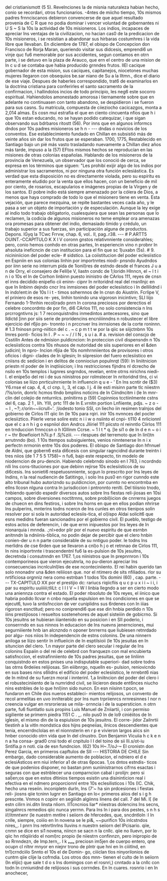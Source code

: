 del cristianismott (5 5). Revelnciones la de misnia naturaleza habian hecho, conio se recordari, otros funcionarios. -4ntes de miicho tiempo, 10s mismos padres frnnciscanos debieron convencerse de que aquel resultado provenia de C R que no podia dominar i vencer voluntad de gobernantes ni U S ~ S la 10s la actividad de 10s misioneros. Los indios, incapaces de apreciar Ins ventajas de la civilizacion, no hacian cas0 de la predicacion de 10s misioneros, i se resistian a abandonar sus hirbaras costumhres i la vida libre que Ilevaban. En diciembre de 1787, el obispo de Concepcion don Francisco de Rorja Maran, queriendo visitar sus didcesis, emprendi6 un vinje quc fu6 memorable por sus accidentes, segun contamos en otrn parte, i se detuvo en la plaza de Arauco, que ern el centro de una mision de In c u d se contaba que habia producido grnndes frutos. llEl cacique gobernador de esta mision, sus caciques, capitanejos, niocetones muchas mujeres llegaron con obsequios be.sar niano de Su a la Iltmn., dice el diario de ese viaje. Despues de haberles correspondido, trat6 de examinarlos en la doctrina cristiana para conferirles el santo sacramento de la confirmacion, i hallindolos incios de todo principio, les neg6 este socorro espiritual. Hahiendolos amonestado amorosa i tiernamente sobre que en adelante no continuasen con tanto abandono, se despidieron i se fueron para sus casns. Su matricula, compuesta de ciieziocho cacicazgos, monta a 2,014 almas. Es cosn mui estrafia el que en ciento cincuenta nfios que h i que 10s estan educando, no se hayan podido catequizar, i que sigan observando sus bdrbaros ritostt (56). Por inns que en algunos informcs dndos por 10s padres misioneros se h n - --- dndas o novicios de los conventos. Ese establecimiento fundado en Chillan en subsistió más de veinte años sin dar los frutos que se esperaban. 1700, 1775, Restablecido en Santiago bajo un pié más vasto trasladando nuevamente a Chillan diez años más tarde, impuso a la (57) EFtos mismos hechos se reproducían en las misiones de otras colonias españolas. Hablando de los misioneros de la provincia de Venezuela, un observador que los conoció de cerca, se expresa en los términos que siguen: "Les prohibí exijir algo de los indios por administrar los sacramentos, ni por ninguna otra función eclesiástica. Es verdad que esta disposición no es directamente violada, pero su espíritu es enteramente eludido por la venta que ellos hacen, con un beneficio de mil por ciento, de rosarios, escapularios e imágenes propias de la Virgen y de los santos. El pobre indio está siempre amenazado por la cólera de Dios, a menos que haya comprado de todo lo que el misionero tiene en venta. Esta vejación, que parece mezquina, se repite bastantes veces cada año, y le pasa a ser un objeto de importación y de especulación. Aunque la ley exige al indio todo trabajo obligatorio, cualesquiera que sean las personas que lo reclamen, la codicia de algunos misioneros no teme emplear ora amenazas ora promesas para obtener del indio, demasiado tímido y crédulo, un trabajo superior a sus fuerzas, sin participación alguna de productos. Depons. lGyq la TCwc Frrvw, chap. 6, vol.. II, pag..r38. --- # P.ARTT5 OUINT.-CCAPfTULO K X l V coronn gnstos relativnniente considerahles; pero, conio hemos conhdo en otras partes, In esperiencin vino n probnr In ahsoluta ineficncin de csn institucion para el fin que sc 1)uxabn (5s). # 9. nicininiicion del poder ecle- # sidstico. La coiistitucion del poder eclesiistico en Espniin en sus colonias linhin por importnntes niodi- pnsndo Ayudndos por iinn serie no interrum pida de 1ionil)res de estndo desde el frances J u a n de Orry, el consejero de Felil)e V, liastn condc de 1;loridn Hlnncn, el ~ l t i n i o 10s el In de Corhon Iinbinn puesto ininistro de CArlos 111, reyes de cnsn el inns decidido enipefio cii eninn- cipnr In nritoridnd real del rnsnllnjc en que In linbinn dejndo cncr Ins inmsiones del poder eclesiistico i In dellilidnd i In indo!ent:in de 10s l i t - timos sohernnos de In cnsn do Aiustrin. Fcrlipe V, el priniero de esos re- yes, linhin tonindo una vigorosn inicintivn; SLI liijo Fernando 1-1hnhin recol)rado pnrn In corona preciosos por derectios el celebre concordnto de por fin, di6 CArlos 111, no solo consistencia n Ins prcrrogntivns js: 1 7 reconquistndns inmedintos antecesores, sino que lldictd [inn por siis serie de proridencins encniiiinndns n robustecer el libre ejercicio del r6jio pn- tronnto i n prccnver Ins inrnsiones de la corte roninnn. # 1.3 fninosn prng-niiticn del c . ~ c p m t t w por la qiic se siijctnbnn 10s Imres ponti- ficios In I . P ~ ~ ~ / / I N , s u i a. # a. revision del conscjo de Csstilln Antes de ndmision puldicncion: In proteccion civil dispensndn n 10s eclesiisticos contra 10s nhusos de nutoridad de siis superiores en el &#x26;den judicinl; In npro- Incion r6jia de 10s nomhrnniientos de provisores i otros oficios i digni- clades de In iglesin; In siipresion del fuero eclesiistico en cniisns dc sedicion i en delitos de conniociun populnrqt (59): In liniitnicion priestn nl poder de In inqtiisicion; i Ins restricciones fijndns nl dcrecho de nsilo en 10s templos i lugnres sngrndos, revelan, entre otrns nirichns niedi- I. el enipe5o del rei i de sus niinistros por rolmstecer In nritoridnd tlns, ci vi colonias se liizo pnrticulnrniente In influencin q u e - ' En Ins scntir de ($3) Y6.rnse el cap. 4, 4, cl cnp. I;, 3, el cap. I j. 4 ile esti misinn parte tlc niiestrn /?is/orin, donrlc hcmos tlndo bmplins noticins de In Ciindncitm i (le In mnr- clin del colejio de nnturnlcs. pnlnitirns p (59) Copinnios tcctiinlmente cstns del 6, cap. 2 1 , Iih. YIII, prtc 111 de In E.vrnitn portion Lnfiiente, pdjs. ~ z o - ~ I , ~?;.r/orin~~iicruIl~'. ;\lodesto tonio SSI, cn liecho iin resimen tralnjos del gobierno de Cirlos I11 qiic Iin (le 10s para rqiri. inir 10s nvnnces del pocler eclesiiztico. Piierle verse solire estc n i i w o nsiinto el cnpi- ti110 4 nrlicionnl que el c a n h i g o espniiol don Andrcs Jliiriel 111 piicsto nl reinntlo Ciirlos 111 en trnduccion frnnccsn o h IGllinm Ccrse. ~ 1 l t * q. [le si1 o de In d e n ~ o i r ~ thr Bowfioiort h7ii.p f .Sj%ziii. --- rlespues del terremoto que In Iinl)tn arrutnndo (bo). 1 10s ttempos subsiguientes, venios ninntenerse In n i x perfectn nrmonin entre 10s dos poderes. El obispo de Santiago don hfnnuel de Aldni, que gobern6 esta di6cesis con singular ragncidnd durante treintn i tres niios (de 1 7 5 5 1758)~ n fu6, bajo este respecto, tin modelo de nioderncion de pru-dencin. Habiendo celebrndo sinodo en I 763, i ncordndo nlli Ins cons-tituciones por que debinn rejirse 10s eclesiisticos de su di6cesis. Ins sonieti6 respetuosnniente, scgun lo prescrito por Ins leyes de Indins, n la real nudiencin de Satitingo, i solo Ins pus0 en rigor cunndo este alto tribunal hubo autorizndo su puldicncion, por cunnto no encontrnba en ellns llcosn nlguna contra In jurisdiccion i pntronnto renlti. Del tiiisnio tnodo, hnbiendo querido espedir diversos autos sobre Ins fiestas reli-jiosas en 10si campos, sobre diversiones noctitrnns, sobre probil)icion de cnrrerns juegos de chuecn en dins festiros, i sobre Ins horns en que en ellos podian nhrirse Ins pulperins, mnterins todns ncercn de Ins cunles en otros tienipos solin resolver por si sola In autoridad eclesiis-tica, el ol)ispo Aldai solicit6 que esns medidns fueran sancionadns por el gobierno civil. El pueblo, testigo de estos actos de deferencin, i de que ernn inipuestos por Ins leyes de In nionarquia i mnnda. .;nl>edor plir por el nuevo espiritu de que esrnbn anitnndn la ndniinis-tiblica, no podin dejar de percibir que el clero hnbin conien-der u n n parte considerable de su nntiguo poder. le todns Ins merlidns de cse 6rden que se llevaron a cnl)o h j o et retnnao de Cirlos 111, In nins iniportnnte i trascendentnl fu6 la es-pulsion de 10s jesuitns, decretnda i consutnndn en 1767. 1,os niinistros que In prepnrnron i 10s contemporineos que vieron ejecutnrla, no pu-dieron apreciar Ins consecuencias incnlculnl)les de ese nconteciniiento. El rei habin querido tan solo nnonadnr una &#x26;den reliiiosn que. nor el ntimero de sits nfiliados. rlor su nrtificiosa orgnniz nera como estnban 1 todos 10s domini (60) , cap. parte. --- TX-CAPfTULO XX por el prestijio dc: rariucs riqiicfiis q u c p u x i i ~ i i, i par su espiritu uuiiiiii;tIiLt: c I I I V ~ I W I linbia llegndo a ser en cierto modo una aniennza contra el estado. El poder nbsoluto de 10s reyes, el iinico que habria podido llcvar n cnbo nquella espulsion en Ins condiciones en que se ejecut6, tuvo la sntisfnccion de ver cuniplidns sus 6rdenes con In iiias rigorosn esnctitud; pero no coniprendi6 que ese din hnbia perdido n 10s iiins prestijiosos i resueltos sostenehores de aquel sisteiiin de gobicrno. Si 10s jesuitns se hubieran iiiantenido en su posicion i en SII poderio, i conserrndo en sus ninnos In educacion de Ins nuevns jenernciones, mui segurniiiente hnb ian alcnzndo n oponer bnrrerns que Iiubiesen retnrdado por algu- nos niios In independencin de estns colonins. De una ninnern aniloga se liizo sentir In influeiicin de In esptilsioii (le 10s jesuitas en In situncion del clero. 1.n mayor parte del clero secular i regular de Ins colonins Espaiin o del rei de celebrd con franquezn con mal encubierta satisfnccion, el estrafinniiento de 10s padres jesuitas, que se Iinliinn conquistndo en estos pnises una indisputable superiori- dad sobre todns las otrns 6rdeiies relijiosas. Sin eiiibnrgo, nquelln es- pulsion, reniovicndo en sus bases nins s6lidns el edificio del poder eclesiistico, le nrrebnt6 nias de In mitnd de su fuerzn moral i innterinl. 1,a liniitncion del poder del clero i el robusteciniiento de la numridnd civil, se liicieron desde ent6nces niucho nins estnbles de lo que hnl)inn sido nuncn. En esn niisinn t:pocn, se fundaron en Chile dos nueros estableci- mientos relijosos, un convento de recol armelitas en uvo innlterablc por Ins num trpriienrcs nrnresinnes I nor n creencia vulgar en nrsrorieras ue mila- ornncia i de la supersticion. n otrn parte, fu6 fiuntlatlo suis propins Luis Manuel de Zniiartii, i con permiso sigiliente se primern piedra 1151 C . ,,. nilo pus0 In de lo9 ciniéiitos de In iglesin, el mismo din de la espiulsion de 10s jesuitns. El corre- jidor Zailnrtii tlestinh a la vitln mondstica dos hijns peqneiias, ilnicos descendientes que tenia, encerrdnclolas en el nionnsterin en r p e vivieron largos aiics sin hnber conocido otrn vida que In del clnustro. Don Benjamin Vicuiia h c k e n n a ha consa- grad0 cnsi todo el cnpitulo I I del toino de sii IIi.s/ot-iu Sntifia.p n noti. cia de esn fundncion. (62) 10s H~.T/oJ-~ El cronistn don Perez Garcia, en primeros capftulos de SII --- HISTORIA DE CHILE Sin embargo, dado considerable aumento de poblacion, el ndniero el d e eclesiAsticos ern niui inferior a1 de otras 6pocas. 1,os dntos estndis- ticos de que podenios disponer, no bastan pnm suniinistrarnos cifrns esactas i seguras con que estnblecer una comparncion cabal i prolijn: pero si sal)en;os que en estos dltinios tiempos esistin una disininticion real i efectiva en el ndmero proporcionnl entre 10s eclesilisticos i 10s (IC. Chik, hecho una reseiin. inconipletn durln, Ins (7'~ ha sin prdcesiones i fiestas reli- jiosns qiie tcninn lugnr en Santiago en lo&#x3C; primeros aiios del s i g h prescnte. Vnmos n copinr en segiiidn algiinns linens del call. 7 del Mi. I[ (le estn cilirn ini.ditn linsta nliorn. IITcncnios liar* niiestras dolencins Ins secns, singalnrcs remedios qiic nunca yerrnn. Para Ins In i para dos pestes, s n h s ii!/itmntwnr (le nuestrn mntlre i seiiorn de hfercedes, que, sncdntloln :I In cnlle, siempre, coiiio en In novena se le pi&#x26;, ~~purificn 10s inlcstndos nires,,. I pnrn Ins retnrtlnrlns Iluvins n nuestrn seiiorn del IPcisario. qiie, cnmn se dice en si1 novena, niincn se sacn n la cnllc. qiie no Iluevn, por lo qiic hn ntlqiiirido el noml)rc propio (le niiestrn confinnzn, pero inipropio de so Rrnndezn, de Imp.tern,,. I k ₑₛₜₐ preciosn im5jen de cuerpo entero, qne ocupn cl nltnr mnyor en niejnr trono de plntr que hni en In ciiitlnd, en tn1)crndciilo Snnto el 10s el de Domin- go, ciiiclan tlos ninyorilonios de cuntrn qiie clije la cofrndia. Los otros dos mnn- tienen el culto de In seiiorn (In elijic) que sale t d o s Ins domingos con el rosnri,) cnntado a la cnllc con todn In cnniunidnd de relijiosos i sus corrndes. En In cuares. rosnrio i en In anochecer,